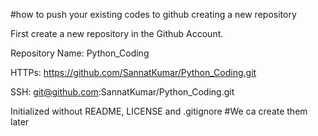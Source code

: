 #how to push your existing codes to github creating a new repository

First create a new repository in the Github Account.

Repository Name: Python_Coding

HTTPs: https://github.com/SannatKumar/Python_Coding.git

SSH: git@github.com:SannatKumar/Python_Coding.git

Initialized without README, LICENSE and .gitignore #We ca create them later
